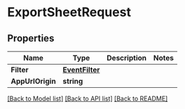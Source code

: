 # ExportSheetRequest

## Properties

Name | Type | Description | Notes
------------ | ------------- | ------------- | -------------
**Filter** | [**EventFilter**](EventFilter.md) |  | 
**AppUrlOrigin** | **string** |  | 

[[Back to Model list]](../README.md#documentation-for-models) [[Back to API list]](../README.md#documentation-for-api-endpoints) [[Back to README]](../README.md)


